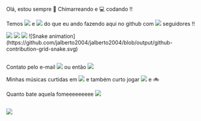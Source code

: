 Olá, estou sempre 🧉 Chimarreando e 💻 codando !!

Temos <img src="https://img.shields.io/github/stars/jalberto2004/ADVPL.svg"> e <img src="https://img.shields.io/github/watchers/jalberto2004/ADVPL.svg"> do que eu ando fazendo aqui no github com <img src="https://img.shields.io/github/followers/jalberto2004.svg?style=social&label=Follow&maxAge=2592000"> seguidores !!
</br>

<div>
<img src="https://github-readme-stats.vercel.app/api?username=jalberto2004&theme=blue-green">
<img src="https://github-readme-stats.vercel.app/api/top-langs/?username=jalberto2004&theme=blue-green">
<img src="https://starchart.cc/jalberto2004/ADVPL.svg">
![Snake animation](https://github.com/jalberto2004/jalberto2004/blob/output/github-contribution-grid-snake.svg)
</div>

##

Contato pelo e-mail
    <a href="mailto:jalberto2004@gmail.com"><img src="https://img.shields.io/badge/Gmail-D14836?style=for-the-badge&logo=gmail&logoColor=white"></a>
ou então 
    <a href="https://www.linkedin.com/in/jalberto2004/"><img src="https://img.shields.io/badge/LinkedIn-0077B5?style=for-the-badge&logo=linkedin&logoColor=white"></a>
  
  
Minhas músicas curtidas em 
    <a href="https://open.spotify.com/user/12168452732?si=094777615459492e"><img src="https://img.shields.io/badge/Spotify-1ED760?&style=for-the-badge&logo=spotify&logoColor=white"></a> e também curto jogar <img src="https://img.shields.io/badge/PlayStation-003791?style=for-the-badge&logo=playstation&logoColor=white"> e 🚲

Quanto bate aquela fomeeeeeeeee
<a href="https://www.ifood.com.br/"><img src="https://img.shields.io/badge/iFood-EA1D2C?style=for-the-badge&logo=ifood&logoColor=white"></a>

##

<img src="https://img.shields.io/badge/Made%20with-Markdown-1f425f.svg">
      
